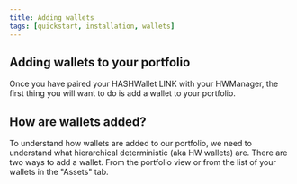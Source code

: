 ```yaml
---
title: Adding wallets
tags: [quickstart, installation, wallets]
---
```


## Adding wallets to your portfolio
Once you have paired your HASHWallet LINK with your HWManager, the first thing you will want to do is add a wallet to your portfolio.

## How are wallets added?

To understand how wallets are added to our portfolio, we need to understand what hierarchical deterministic (aka HW wallets) are.
There are two ways to add a wallet. From the portfolio view or from the list of your wallets in the "Assets" tab.